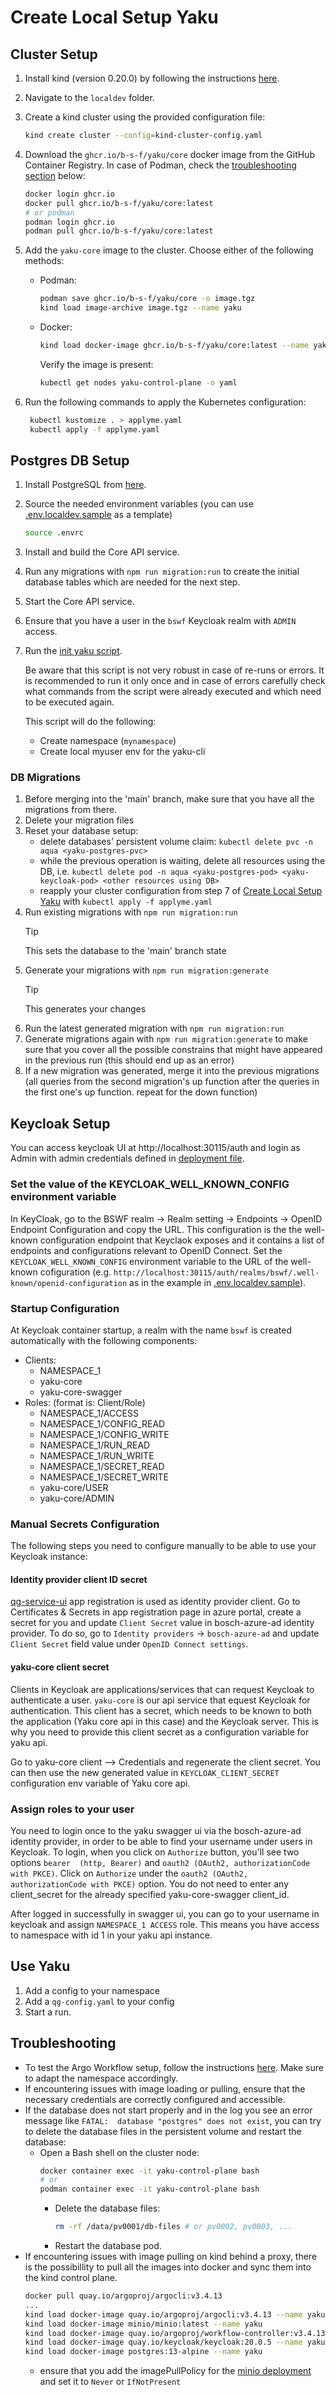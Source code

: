 <!--
SPDX-FileCopyrightText: 2024 grow platform GmbH

SPDX-License-Identifier: MIT
-->

# Create Local Setup Yaku

## Cluster Setup

1. Install kind (version 0.20.0) by following the instructions [here](https://kind.sigs.k8s.io/docs/user/quick-start/#installation).
2. Navigate to the `localdev` folder.
3. Create a kind cluster using the provided configuration file:
   ```bash
   kind create cluster --config=kind-cluster-config.yaml
   ```
4. Download the `ghcr.io/b-s-f/yaku/core` docker image from the GitHub Container Registry. In case of Podman, check the [troubleshooting section](#troubleshooting) below:
   ```bash
   docker login ghcr.io
   docker pull ghcr.io/b-s-f/yaku/core:latest
   # or podman
   podman login ghcr.io
   podman pull ghcr.io/b-s-f/yaku/core:latest
   ```
5. Add the `yaku-core` image to the cluster. Choose either of the following methods:

   - Podman:
     ```bash
     podman save ghcr.io/b-s-f/yaku/core -o image.tgz
     kind load image-archive image.tgz --name yaku
     ```
   - Docker:

     ```bash
     kind load docker-image ghcr.io/b-s-f/yaku/core:latest --name yaku
     ```

     Verify the image is present:

     ```bash
     kubectl get nodes yaku-control-plane -o yaml

     ```

6. Run the following commands to apply the Kubernetes configuration:
   ```bash
    kubectl kustomize . > applyme.yaml
    kubectl apply -f applyme.yaml
   ```

## Postgres DB Setup

1. Install PostgreSQL from [here](https://www.postgresql.org/download/).
2. Source the needed environment variables (you can use [.env.localdev.sample](../qg-api-service/.env.localdev.sample) as a template)
   ```bash
   source .envrc
   ```
3. Install and build the Core API service.
4. Run any migrations with `npm run migration:run` to create the initial database tables which are needed for the next step.
5. Start the Core API service.
6. Ensure that you have a user in the `bswf` Keycloak realm with `ADMIN` access.
7. Run the [init yaku script](./init-yaku.sh).

   Be aware that this script is not very robust in case of re-runs or errors. It is recommended to run it only once and in case of errors carefully check what commands from the script were already executed and which need to be executed again.

   This script will do the following:

   - Create namespace (`mynamespace`)
   - Create local myuser env for the yaku-cli

### DB Migrations

1. Before merging into the 'main' branch, make sure that you have all the migrations from there.
2. Delete your migration files
3. Reset your database setup:
   - delete databases' persistent volume claim: `kubectl delete pvc -n aqua <yaku-postgres-pvc>`
   - while the previous operation is waiting, delete all resources using the DB, i.e. `kubectl delete pod -n aqua <yaku-postgres-pod> <yaku-keycloak-pod> <other resources using DB>`
   - reapply your cluster configuration from step 7 of [Create Local Setup Yaku](#create-local-setup-yaku) with `kubectl apply -f applyme.yaml`
4. Run existing migrations with `npm run migration:run`
   > [!TIP]
   > This sets the database to the 'main' branch state
5. Generate your migrations with `npm run migration:generate`
   > [!TIP]
   > This generates your changes
6. Run the latest generated migration with `npm run migration:run`
7. Generate migrations again with `npm run migration:generate` to make sure that you cover all the possible constrains that might have appeared in the previous run (this should end up as an error)
8. If a new migration was generated, merge it into the previous migrations (all queries from the second migration's up function after the queries in the first one's up function. repeat for the down function)

## Keycloak Setup

You can access keycloak UI at http://localhost:30115/auth and login as Admin with admin credentials defined in [deployment file](./keycloak/deployment-keycloak.yaml).

### Set the value of the KEYCLOAK_WELL_KNOWN_CONFIG environment variable

In KeyCloak, go to the BSWF realm -> Realm setting -> Endpoints -> OpenID Endpoint Configuration and copy the URL.
This configuration is the the well-known configuration endpoint that Keyclaok exposes and it contains a list of endpoints and configurations relevant to OpenID Connect.
Set the `KEYCLOAK_WELL_KNOWN_CONFIG` environment variable to the URL of the well-known cofiguration (e.g. `http://localhost:30115/auth/realms/bswf/.well-known/openid-configuration` as in the example in [.env.localdev.sample](../qg-api-service/.env.localdev.sample)).

### Startup Configuration

At Keycloak container startup, a realm with the name `bswf` is created automatically with the following components:

- Clients:
  - NAMESPACE_1
  - yaku-core
  - yaku-core-swagger
- Roles: (format is: Client/Role)
  - NAMESPACE_1/ACCESS
  - NAMESPACE_1/CONFIG_READ
  - NAMESPACE_1/CONFIG_WRITE
  - NAMESPACE_1/RUN_READ
  - NAMESPACE_1/RUN_WRITE
  - NAMESPACE_1/SECRET_READ
  - NAMESPACE_1/SECRET_WRITE
  - yaku-core/USER
  - yaku-core/ADMIN

### Manual Secrets Configuration

The following steps you need to configure manually to be able to use your Keycloak instance:

#### Identity provider client ID secret

[qg-service-ui](https://portal.azure.com/#view/Microsoft_AAD_RegisteredApps/ApplicationMenuBlade/~/Overview/appId/58f74d87-c26e-45a8-8ec3-2af69c4dde29/isMSAApp~/false) app registration is used as identity provider client.
Go to Certificates & Secrets in app registration page in azure portal, create a secret for you and update `Client Secret` value in bosch-azure-ad identity provider. To do so, go to `Identity providers` -> `bosch-azure-ad` and update `Client Secret` field value under `OpenID Connect settings`.

#### yaku-core client secret

Clients in Keycloak are applications/services that can request Keycloak to authenticate a user. `yaku-core` is our api service that equest Keycloak for authentication. This client has a secret, which needs to be known to both the application (Yaku core api in this case) and the Keycloak server. This is why you need to provide this client secret as a configuration variable for yaku api.

Go to yaku-core client --> Credentials and regenerate the client secret. You can then use the new generated value in `KEYCLOAK_CLIENT_SECRET` configuration env variable of Yaku core api.

### Assign roles to your user

You need to login once to the yaku swagger ui via the bosch-azure-ad identity provider, in order to be able to find your username under users in Keycloak. To login, when you click on `Authorize` button, you'll see two options `bearer  (http, Bearer)` and `oauth2 (OAuth2, authorizationCode with PKCE)`. Click on `Authorize` under the `oauth2 (OAuth2, authorizationCode with PKCE)` option. You do not need to enter any client_secret for the already specified yaku-core-swagger client_id.

After logged in successfully in swagger ui, you can go to your username in keycloak and assign `NAMESPACE_1 ACCESS` role. This means you have access to namespace with id 1 in your yaku api instance.

## Use Yaku

1. Add a config to your namespace
2. Add a `qg-config.yaml` to your config
3. Start a run.

## Troubleshooting

- To test the Argo Workflow setup, follow the instructions [here](https://argo-workflows.readthedocs.io/en/latest/kubectl/). Make sure to adapt the namespace accordingly.
- If encountering issues with image loading or pulling, ensure that the necessary credentials are correctly configured and accessible.
- If the database does not start properly and in the log you see an error message like `FATAL:  database "postgres" does not exist`, you can try to delete the database files in the persistent volume and restart the database:
  - Open a Bash shell on the cluster node:
    ```bash
    docker container exec -it yaku-control-plane bash
    # or
    podman container exec -it yaku-control-plane bash
    ```
    - Delete the database files:
      ```bash
      rm -rf /data/pv0001/db-files # or pv0002, pv0003, ...
      ```
    - Restart the database pod.
- If encountering issues with image pulling on kind behind a proxy, there is the possibillity to pull all the images into docker and sync them into the kind control plane.
  ```bash
  docker pull quay.io/argoproj/argocli:v3.4.13
  ...
  kind load docker-image quay.io/argoproj/argocli:v3.4.13 --name yaku
  kind load docker-image minio/minio:latest --name yaku
  kind load docker-image quay.io/argoproj/workflow-controller:v3.4.13 --name yaku
  kind load docker-image quay.io/keycloak/keycloak:20.0.5 --name yaku
  kind load docker-image postgres:13-alpine --name yaku
  ```
  - ensure that you add the imagePullPolicy for the [minio deployment](argo-workflows/argo-workflows-upstream.yaml#L1804) and set it to `Never` or `IfNotPresent`
